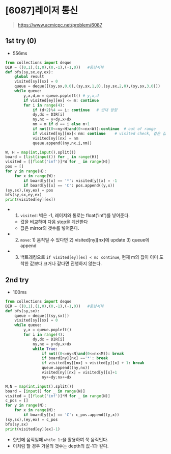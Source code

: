 # [6087]레이저 통신
> https://www.acmicpc.net/problem/6087

## 1st try (0)
- 556ms

```python
from collections import deque
DIR = ((0,1),(1,0),(0,-1),(-1,0))   #동남서북
def bfs(sy,sx,ey,ex):
    global result
    visited[sy][sx] = 0
    queue = deque([(sy,sx,0,0),(sy,sx,1,0),(sy,sx,2,0),(sy,sx,3,0)])    #y,x,d,m
    while queue:
        y,x,d,m = queue.popleft() # y,x,d
        if visited[ey][ex] <= m: continue 
        for i in range(4):
            if (d+2)%4 == i: continue   # 반대 방향
            dy,dx = DIR[i]
            ny,nx = y+dy,x+dx
            nm = m if d == i else m+1
            if not((0<=ny<H)and(0<=nx<W)):continue  # out of range
            if visited[ny][nx]< nm: continue    # visited check, 같은 값인데 방향이 다르다면 넣어주어야 한다.
            visited[ny][nx] = nm
            queue.append((ny,nx,i,nm))

W, H = map(int,input().split())
board = [list(input()) for _ in range(H)]
visited = [[float('inf')]*W for _ in range(H)]
pos = []
for y in range(H):
    for x in range(W):
        if board[y][x] == '*': visited[y][x] = -1
        if board[y][x] == 'C': pos.append((y,x))
(sy,sx),(ey,ex) = pos
bfs(sy,sx,ey,ex)
print(visited[ey][ex])
```

- 1. `visited`: 벽은 -1, 레이저와 통로는 float('inf')를 넣어준다.
    - 값을 비교하며 다음 step을 계산한다
    - 값은 mirror의 갯수를 넣어준다.
- 2. `move`: 1) 움직일 수 있다면 2) visited[ny][nx]에 update 3) queue에 append
- 3. 백트래킹으로 `if visited[ey][ex] < m: continue`, 현재 m의 값이 이미 도착한 값보다 크거나 같다면 진행하지 않는다.

## 2nd try
- 100ms
```python
from collections import deque
DIR = ((0,1),(1,0),(0,-1),(-1,0))   #동남서북
def bfs(sy,sx):
    queue = deque([(sy,sx)])
    visited[sy][sx] = 0
    while queue:
        y,x = queue.popleft()
        for i in range(4):
            dy,dx = DIR[i]
            ny,nx = y+dy,x+dx
            while True:
                if not((0<=ny<N)and(0<=nx<M)): break
                if board[ny][nx] =='*': break
                if visited[ny][nx] < visited[y][x] + 1: break
                queue.append((ny,nx))
                visited[ny][nx] = visited[y][x]+1
                ny+=dy;nx+=dx

M,N = map(int,input().split())
board = [input() for _ in range(N)]
visited = [[float('inf')]*M for _ in range(N)]
c_pos = []
for y in range(N):
    for x in range(M):
        if board[y][x] == 'C': c_pos.append((y,x))
(sy,sx),(ey,ex) = c_pos
bfs(sy,sx)
print(visited[ey][ex]-1)
```

- 한번에 움직일때 `while 1:`을 활용하여 쭉 움직인다.
- 이처럼 할 경우 거울의 갯수는 depth의 값-1과 같다.
